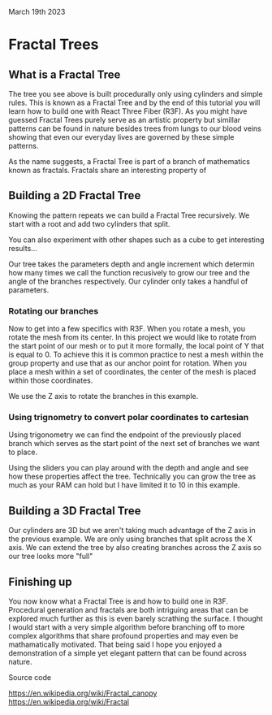 March 19th 2023

# Fractal Trees

## What is a Fractal Tree

The tree you see above is built procedurally only using cylinders and simple rules. This is known as a Fractal Tree and by the end of this tutorial you will learn how to build one with React Three Fiber (R3F). As you might have guessed Fractal Trees purely serve as an artistic property but simillar patterns can be found in nature besides trees from lungs to our blood veins showing that even our everyday lives are governed by these simple patterns.

As the name suggests, a Fractal Tree is part of a branch of mathematics known as fractals. Fractals share an interesting property of

## Building a 2D Fractal Tree

Knowing the pattern repeats we can build a Fractal Tree recursively. We start with a root and add two cylinders that split.

You can also experiment with other shapes such as a cube to get interesting results...

Our tree takes the parameters depth and angle increment which determin how many times we call the function recusively to grow our tree and the angle of the branches respectively.
Our cylinder only takes a handful of parameters.

### Rotating our branches

Now to get into a few specifics with R3F. When you rotate a mesh, you rotate the mesh from its center. In this project we would like to rotate from the start point of our mesh or to put it more formally, the local point of Y that is equal to 0. To achieve this it is common practice to nest a mesh within the group property and use that as our anchor point for rotation. When you place a mesh within a set of coordinates, the center of the mesh is placed within those coordinates.

We use the Z axis to rotate the branches in this example.

### Using trignometry to convert polar coordinates to cartesian

Using trigonometry we can find the endpoint of the previously placed branch which serves as the start point of the next set of branches we want to place.

Using the sliders you can play around with the depth and angle and see how these properties affect the tree. Technically you can grow the tree as much as your RAM can hold but I have limited it to 10 in this example.

## Building a 3D Fractal Tree

Our cylinders are 3D but we aren't taking much advantage of the Z axis in the previous example. We are only using branches that split across the X axis. We can extend the tree by also creating branches across the Z axis so our tree looks more "full"

## Finishing up

You now know what a Fractal Tree is and how to build one in R3F. Procedural generation and fractals are both intriguing areas that can be explored much further as this is even
barely scrathing the surface. I thought I would start with a very simple algorithm before branching off to more complex algorithms that share profound properties and may even be mathamatically motivated. That being said I hope you enjoyed a demonstration of a simple yet elegant pattern that can be found across nature.

Source code

https://en.wikipedia.org/wiki/Fractal_canopy
https://en.wikipedia.org/wiki/Fractal
